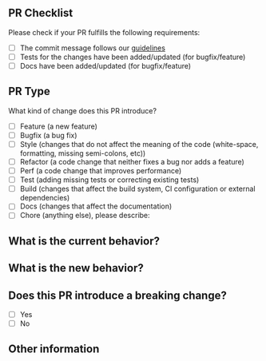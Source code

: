 ## PR Checklist
Please check if your PR fulfills the following requirements:

- [ ] The commit message follows our [guidelines](https://github.com/Sonia-corporation/il-est-midi-discord/blob/master/CONTRIBUTING.md)
- [ ] Tests for the changes have been added/updated (for bugfix/feature)
- [ ] Docs have been added/updated (for bugfix/feature)

## PR Type
What kind of change does this PR introduce?

<!-- Please check the one that applies to this PR using "x". -->
- [ ] Feature (a new feature)
- [ ] Bugfix (a bug fix)
- [ ] Style (changes that do not affect the meaning of the code (white-space, formatting, missing semi-colons, etc))
- [ ] Refactor (a code change that neither fixes a bug nor adds a feature)
- [ ] Perf (a code change that improves performance)
- [ ] Test (adding missing tests or correcting existing tests)
- [ ] Build (changes that affect the build system, CI configuration or external dependencies)
- [ ] Docs (changes that affect the documentation)
- [ ] Chore (anything else), please describe:

## What is the current behavior?
<!-- Please describe the current behavior that you are modifying, or link to a relevant issue. -->


## What is the new behavior?


## Does this PR introduce a breaking change?
- [ ] Yes
- [ ] No

<!-- If this PR contains a breaking change, please describe the impact and migration path for existing applications below. -->


## Other information
